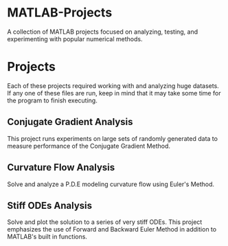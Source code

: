 MATLAB-Projects
===============

A collection of MATLAB projects focused on analyzing, testing, and experimenting with popular numerical methods.

Projects
========
Each of these projects required working with and analyzing huge datasets. If any one of these files are run, keep in mind that it may take some time for the program to finish executing. 

Conjugate Gradient Analysis
---------------------------
This project runs experiments on large sets of randomly generated data to measure performance of the Conjugate Gradient Method.

Curvature Flow Analysis
-----------------------
Solve and analyze a P.D.E modeling curvature flow using Euler's Method.

Stiff ODEs Analysis
-------------------
Solve and plot the solution to a series of very stiff ODEs. This project emphasizes the use of Forward and Backward Euler Method
in addition to MATLAB's built in functions.
